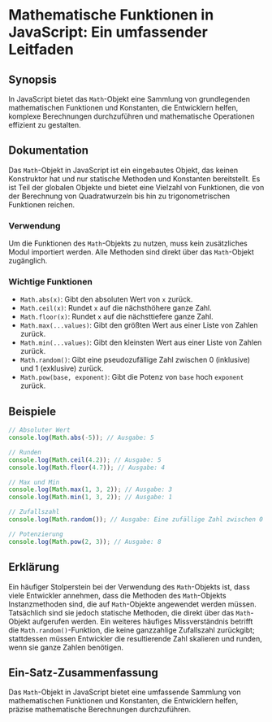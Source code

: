 <!--
Meta Description: # Mathematische Funktionen in JavaScript: Ein umfassender Leitfaden ## Synopsis In JavaScript bietet das `Math`-Objekt eine Sammlung von grundlegenden...
Meta Keywords: math, die, und, von, funktionen
-->

# Mathematische Funktionen in JavaScript: Ein umfassender Leitfaden

## Synopsis
In JavaScript bietet das `Math`-Objekt eine Sammlung von grundlegenden mathematischen Funktionen und Konstanten, die Entwicklern helfen, komplexe Berechnungen durchzuführen und mathematische Operationen effizient zu gestalten.

## Dokumentation
Das `Math`-Objekt in JavaScript ist ein eingebautes Objekt, das keinen Konstruktor hat und nur statische Methoden und Konstanten bereitstellt. Es ist Teil der globalen Objekte und bietet eine Vielzahl von Funktionen, die von der Berechnung von Quadratwurzeln bis hin zu trigonometrischen Funktionen reichen. 

### Verwendung
Um die Funktionen des `Math`-Objekts zu nutzen, muss kein zusätzliches Modul importiert werden. Alle Methoden sind direkt über das `Math`-Objekt zugänglich.

### Wichtige Funktionen
- `Math.abs(x)`: Gibt den absoluten Wert von `x` zurück.
- `Math.ceil(x)`: Rundet `x` auf die nächsthöhere ganze Zahl.
- `Math.floor(x)`: Rundet `x` auf die nächsttiefere ganze Zahl.
- `Math.max(...values)`: Gibt den größten Wert aus einer Liste von Zahlen zurück.
- `Math.min(...values)`: Gibt den kleinsten Wert aus einer Liste von Zahlen zurück.
- `Math.random()`: Gibt eine pseudozufällige Zahl zwischen 0 (inklusive) und 1 (exklusive) zurück.
- `Math.pow(base, exponent)`: Gibt die Potenz von `base` hoch `exponent` zurück.

## Beispiele

```javascript
// Absoluter Wert
console.log(Math.abs(-5)); // Ausgabe: 5

// Runden
console.log(Math.ceil(4.2)); // Ausgabe: 5
console.log(Math.floor(4.7)); // Ausgabe: 4

// Max und Min
console.log(Math.max(1, 3, 2)); // Ausgabe: 3
console.log(Math.min(1, 3, 2)); // Ausgabe: 1

// Zufallszahl
console.log(Math.random()); // Ausgabe: Eine zufällige Zahl zwischen 0 und 1

// Potenzierung
console.log(Math.pow(2, 3)); // Ausgabe: 8
```

## Erklärung
Ein häufiger Stolperstein bei der Verwendung des `Math`-Objekts ist, dass viele Entwickler annehmen, dass die Methoden des `Math`-Objekts Instanzmethoden sind, die auf `Math`-Objekte angewendet werden müssen. Tatsächlich sind sie jedoch statische Methoden, die direkt über das `Math`-Objekt aufgerufen werden. Ein weiteres häufiges Missverständnis betrifft die `Math.random()`-Funktion, die keine ganzzahlige Zufallszahl zurückgibt; stattdessen müssen Entwickler die resultierende Zahl skalieren und runden, wenn sie ganze Zahlen benötigen.

## Ein-Satz-Zusammenfassung
Das `Math`-Objekt in JavaScript bietet eine umfassende Sammlung von mathematischen Funktionen und Konstanten, die Entwicklern helfen, präzise mathematische Berechnungen durchzuführen.